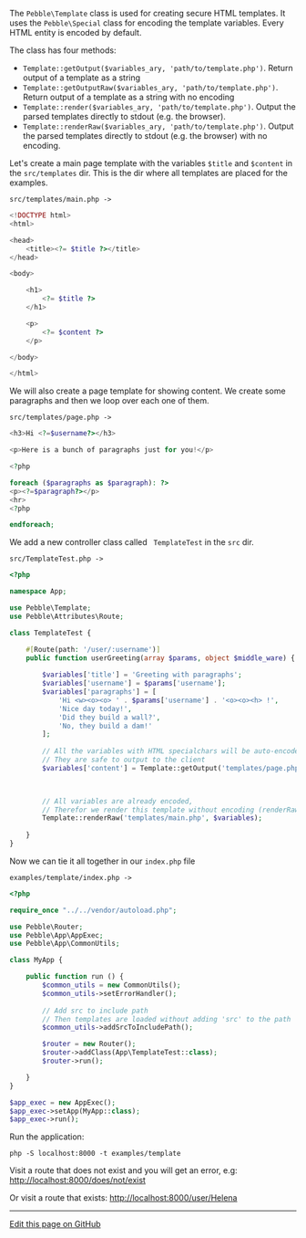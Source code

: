 The `Pebble\Template` class is used for creating secure HTML templates. It uses the `Pebble\Special` class for encoding the template variables. Every HTML entity is encoded by default. 

The class has four methods: 

* `Template::getOutput($variables_ary, 'path/to/template.php')`. Return output of a template as a string
* `Template::getOutputRaw($variables_ary, 'path/to/template.php')`. Return output of a template as a string with no encoding
* `Template::render($variables_ary, 'path/to/template.php')`. Output the parsed templates directly to stdout (e.g. the browser).
* `Template::renderRaw($variables_ary, 'path/to/template.php')`.  Output the parsed templates directly to stdout (e.g. the browser) with no encoding.


Let's create a main page template with the variables `$title` and `$content` in the `src/templates` dir. This is the dir where all templates are placed for the examples. 

```src/templates/main.php ->```

~~~php
<!DOCTYPE html>
<html>

<head>
    <title><?= $title ?></title>
</head>

<body>

    <h1>
        <?= $title ?>
    </h1>

    <p>
        <?= $content ?>
    </p>

</body>

</html>
~~~

We will also create a page template for showing content. We create some paragraphs and then we loop over each one of them.

```src/templates/page.php ->```

~~~php
<h3>Hi <?=$username?></h3>

<p>Here is a bunch of paragraphs just for you!</p>

<?php

foreach ($paragraphs as $paragraph): ?>
<p><?=$paragraph?></p>
<hr>
<?php

endforeach;
~~~

We add a new controller class called ` TemplateTest` in the `src` dir. 

```src/TemplateTest.php ->```

~~~php
<?php

namespace App;

use Pebble\Template;
use Pebble\Attributes\Route;

class TemplateTest {

    #[Route(path: '/user/:username')]
    public function userGreeting(array $params, object $middle_ware) {
        
        $variables['title'] = 'Greeting with paragraphs'; 
        $variables['username'] = $params['username'];
        $variables['paragraphs'] = [
            'Hi <w><o><o> ' . $params['username'] . '<o><o><h> !', 
            'Nice day today!', 
            'Did they build a wall?', 
            'No, they build a dam!'
        ];
        
        // All the variables with HTML specialchars will be auto-encoded, 
        // They are safe to output to the client
        $variables['content'] = Template::getOutput('templates/page.php', $variables);

        

        // All variables are already encoded, 
        // Therefor we render this template without encoding (renderRaw)
        Template::renderRaw('templates/main.php', $variables);
        
    } 
}

~~~

Now we can tie it all together in our `index.php` file

```examples/template/index.php ->```

~~~php
<?php

require_once "../../vendor/autoload.php";

use Pebble\Router;
use Pebble\App\AppExec;
use Pebble\App\CommonUtils;

class MyApp {

    public function run () {
        $common_utils = new CommonUtils();
        $common_utils->setErrorHandler();
        
        // Add src to include path 
        // Then templates are loaded without adding 'src' to the path
        $common_utils->addSrcToIncludePath();

        $router = new Router();
        $router->addClass(App\TemplateTest::class);
        $router->run();

    }
}

$app_exec = new AppExec();
$app_exec->setApp(MyApp::class);
$app_exec->run();

~~~

Run the application:

    php -S localhost:8000 -t examples/template

Visit a route that does not exist and you will get an error, e.g: [http://localhost:8000/does/not/exist](http://localhost:8000/does/not/exist)

Or visit a route that exists: [http://localhost:8000/user/Helena](http://localhost:8000/user/Helena)


<hr /><a href='https://github.com/diversen/pebble-framework-docs/blob/main/src-docs/200-Template.md'>Edit this page on GitHub</a>